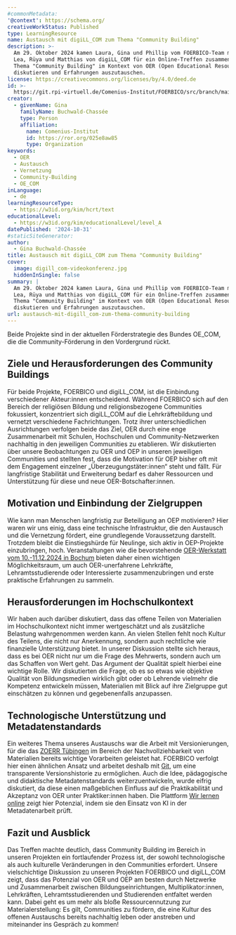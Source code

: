 ```yaml
---
#commonMetadata:
'@context': https://schema.org/
creativeWorkStatus: Published
type: LearningResource
name: Austausch mit digiLL_COM zum Thema "Community Building"
description: >-
  Am 29. Oktober 2024 kamen Laura, Gina und Phillip vom FOERBICO-Team mit Joana,
  Lea, Rüya und Matthias von digiLL_COM für ein Online-Treffen zusammen, um das
  Thema "Community Building" im Kontext von OER (Open Educational Resources) zu 
  diskutieren und Erfahrungen auszutauschen.
license: https://creativecommons.org/licenses/by/4.0/deed.de
id: >-
  https://git.rpi-virtuell.de/Comenius-Institut/FOERBICO/src/branch/main/Blog/2024-10-30-Austausch-digiLL.md
creator:
  - givenName: Gina
    familyName: Buchwald-Chassée
    type: Person
    affiliation:
      name: Comenius-Institut
      id: https://ror.org/025e8aw85
      type: Organization
keywords:
  - OER
  - Austausch
  - Vernetzung
  - Community-Building
  - OE_COM
inLanguage:
  - de
learningResourceType:
  - https://w3id.org/kim/hcrt/text
educationalLevel:
  - https://w3id.org/kim/educationalLevel/level_A
datePublished: '2024-10-31'
#staticSiteGenerator:
author:
  - Gina Buchwald-Chassée
title: Austausch mit digiLL_COM zum Thema "Community Building"
cover:
  image: digill_com-videokonferenz.jpg
  hiddenInSingle: false
summary: |
  Am 29. Oktober 2024 kamen Laura, Gina und Phillip vom FOERBICO-Team mit Joana,
  Lea, Rüya und Matthias von digiLL_COM für ein Online-Treffen zusammen, um das
  Thema "Community Building" im Kontext von OER (Open Educational Resources) zu 
  diskutieren und Erfahrungen auszutauschen.
url: austausch-mit-digill_com-zum-thema-community-building
---
```


Beide Projekte sind in der aktuellen Förderstrategie des Bundes OE_COM,
die die Community-Förderung in den Vordergrund rückt.

## Ziele und Herausforderungen des Community Buildings

Für beide Projekte, FOERBICO und digiLL_COM, ist die Einbindung verschiedener Akteur:innen
entscheidend. Während FOERBICO sich auf den Bereich der religiösen Bildung und religionsbezogene
Communities fokussiert, konzentriert sich digiLL_COM auf die Lehrkräftebildung und vernetzt verschiedene
Fachrichtungen. Trotz ihrer unterschiedlichen Ausrichtungen verfolgen beide das Ziel, OER durch eine enge
Zusammenarbeit mit Schulen, Hochschulen und Community-Netzwerken nachhaltig in den jeweiligen
Communities zu etablieren. Wir diskutierten über unsere Beobachtungen zu OER und OEP in unseren
jeweiligen Communities und stellten fest, dass die Motivation für OEP bisher oft mit dem Engagement
einzelner „Überzeugungstäter:innen“ steht und fällt. Für langfristige Stabilität und Erweiterung bedarf
es daher Ressourcen und Unterstützung für diese und neue OER-Botschafter:innen.

## Motivation und Einbindung der Zielgruppen

Wie kann man Menschen langfristig zur Beteiligung an OEP motivieren? Hier waren wir uns einig, dass
eine technische Infrastruktur, die den Austausch und die Vernetzung fördert, eine grundlegende
Voraussetzung darstellt. Trotzdem bleibt die Einstiegshürde für Neulinge, sich aktiv in OEP-Projekte
einzubringen, hoch. Veranstaltungen wie die bevorstehende [OER-Werkstatt vom 10.-11.12.2024 in Bochum](https://digill.de/oer-werkstatt/) bieten daher einen wichtigen Möglichkeitsraum, um auch
OER-unerfahrene Lehrkräfte, Lehramtsstudierende oder Interessierte zusammenzubringen und erste
praktische Erfahrungen zu sammeln.

## Herausforderungen im Hochschulkontext

Wir haben auch darüber diskutiert, dass das offene Teilen von Materialien im Hochschulkontext nicht
immer wertgeschätzt und als zusätzliche Belastung wahrgenommen werden kann. An vielen Stellen fehlt noch
Kultur des Teilens, die nicht nur Anerkennung, sondern auch rechtliche wie finanzielle Unterstützung
bietet. In unserer Diskussion stellte sich heraus, dass es bei OER nicht nur um die Frage des Mehrwerts,
sondern auch um das Schaffen von Wert geht. Das Argument der Qualität spielt hierbei eine wichtige
Rolle. Wir diskutierten die Frage, ob es so etwas wie objektive Qualität von Bildungsmedien wirklich
gibt oder ob Lehrende vielmehr die Kompetenz entwickeln müssen, Materialien mit Blick auf ihre
Zielgruppe gut einschätzen zu können und gegebenenfalls anzupassen.

## Technologische Unterstützung und Metadatenstandards

Ein weiteres Thema unseres Austauschs war die Arbeit mit Versionierungen, für die das [ZOERR Tübingen](https://www.oerbw.de)
im Bereich der Nachvollziehbarkeit von Materialien bereits wichtige Vorarbeiten geleistet hat. FOERBICO
verfolgt hier einen ähnlichen Ansatz und arbeitet deshalb mit [Git](https://git.rpi-virtuell.de/Comenius-Institut/fOERbico/issues),
um eine transparente Versionshistorie zu ermöglichen. Auch die Idee, pädagogische und didaktische
Metadatenstandards weiterzuentwickeln, wurde eifrig diskutiert, da diese einen maßgeblichen Einfluss auf
die Praktikabilität und Akzeptanz von OER unter Praktiker:innen haben. Die Plattform [Wir lernen online](https://wirlernenonline.de)
zeigt hier Potenzial, indem sie den Einsatz von KI in der Metadatenarbeit prüft.

## Fazit und Ausblick

Das Treffen machte deutlich, dass Community Building im Bereich in unseren Projekten ein fortlaufender
Prozess ist, der sowohl technologische als auch kulturelle Veränderungen in den Communities erfordert.
Unsere vielschichtige Diskussion zu unseren Projekten FOERBICO und digiLL_COM zeigt, dass das Potenzial
von OER und OEP am besten durch Netzwerke und Zusammenarbeit zwischen Bildungseinrichtungen,
Multiplikator:innen, Lehrkräften, Lehramtsstudierenden und Studierenden entfaltet werden kann. Dabei
geht es um mehr als bloße Ressourcennutzung zur Materialerstellung: Es gilt, Communities zu fördern,
die eine Kultur des offenen Austauschs bereits nachhaltig leben oder anstreben und miteinander ins
Gespräch zu kommen!
